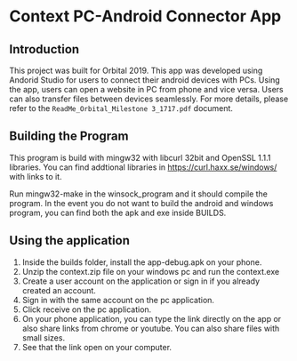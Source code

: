# Context PC-Android Connector App

## Introduction
This project was built for Orbital 2019. This app was developed using Andorid Studio for users to connect their android devices with PCs. Using the app, users can open a website in PC from phone and vice versa. Users can also transfer files between devices seamlessly. For more details, please refer to the `ReadMe_Orbital_Milestone 3_1717.pdf` document.

## Building the Program
This program is build with mingw32 with libcurl 32bit and OpenSSL 1.1.1 libraries.
You can find addtional libraries in https://curl.haxx.se/windows/ with links
to it.

Run mingw32-make in the winsock_program and it should compile the program.
In the event you do not want to build the android and windows program,
you can find both the apk and exe inside BUILDS.

## Using the application
1. Inside the builds folder, install the app-debug.apk on your phone.
2. Unzip the context.zip file on your windows pc and run the context.exe
3. Create a user account on the application or sign in if you already created an account.
4. Sign in with the same account on the pc application.
5. Click receive on the pc application.
6. On your phone application, you can type the link directly on the app or also share links from chrome or youtube. You can also share files with small sizes.
7. See that the link open on your computer.
